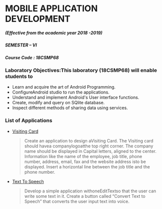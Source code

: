 # MOBILE APPLICATION DEVELOPMENT
##### (Effective from the academic year 2018 -2019)
##### SEMESTER – VI
##### Course Code : 18CSMP68

### Laboratory Objectives:This laboratory (18CSMP68) will enable students to 
- Learn and acquire the art of Android Programming.
- ConfigureAndroid studio to run the applications.
- Understand and implement Android's User interface functions.
- Create, modify and query on SQlite database.
- Inspect different methods of sharing data using services. 

### List of Applications

- [Visiting Card](https://github.com/iamishandubey/18CSMP68/tree/main/VisitingCard)
  >Create an application to design aVisiting Card. The Visiting card should havea companylogoatthe
  >top right corner. The company name should be displayed in Capital letters, aligned to the center.
  >Information like the name of the employee, job title, phone number, address, email, fax and the
  >website address isto be displayed. Insert a horizontal line between the job title and the phone
  >number. 
  
- [Text To Speech](https://github.com/iamishandubey/18CSMP68/tree/main/TextToSpeech)
  >Develop a simple application withoneEditTextso that the user can write some text in it. Create a
  >button called “Convert Text to Speech” that converts the user input text into voice.
